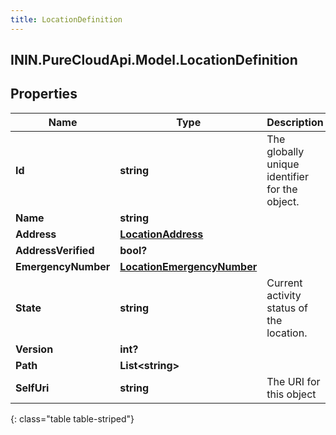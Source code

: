 ```yaml
---
title: LocationDefinition
---
```

## ININ.PureCloudApi.Model.LocationDefinition

## Properties

|Name | Type | Description | Notes|
|------------ | ------------- | ------------- | -------------|
| **Id** | **string** | The globally unique identifier for the object. | [optional] |
| **Name** | **string** |  | [optional] |
| **Address** | [**LocationAddress**](LocationAddress.html) |  | [optional] |
| **AddressVerified** | **bool?** |  | [optional] |
| **EmergencyNumber** | [**LocationEmergencyNumber**](LocationEmergencyNumber.html) |  | [optional] |
| **State** | **string** | Current activity status of the location. | [optional] |
| **Version** | **int?** |  | [optional] |
| **Path** | **List&lt;string&gt;** |  | [optional] |
| **SelfUri** | **string** | The URI for this object | [optional] |
{: class="table table-striped"}


